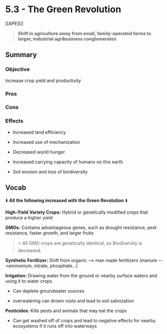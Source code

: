 # 5\.3 - The Green Revolution

[[APES]]

> **Shift in agriculture away from small, family-operated farms to larger, industrial agribusiness conglomerates**

## Summary

### Objective

Increase crop yield and productivity 

### Pros

### Cons

### Effects

- Increased land efficiency

- Increased use of mechanization

- Decreased world hunger

- Increased carrying capacity of humans on this earth

- Soil erosion and loss of biodiversity

## Vocab 

:arrow_down: **__All the following increased with the Green Revolution__** :arrow_down: 

**High-Yield Variety Crops:** Hybrid or genetically modified crops that produce a higher yield

**GMOs:** Contains advantageous genes, such as drought resistance, pest resistance, faster growth, and larger fruits

> :star: All GMO crops are genetically identical, so Biodiversity is decreased.

**Synthetic Fertilizer:** Shift from organic --> man made fertilizers (manure -->ammonium, nitrate, phosphate...)

**Irrigation:** Drawing water from the ground or nearby surface waters and using it to water crops

- Can deplete groundwater sources

- overwatering can drown roots and lead to soil salinization

**Pesticides**: Kills pests and animals that may eat the crops

- Can get washed off of crops and lead to negative effects for nearby ecosystems if it runs off into waterways